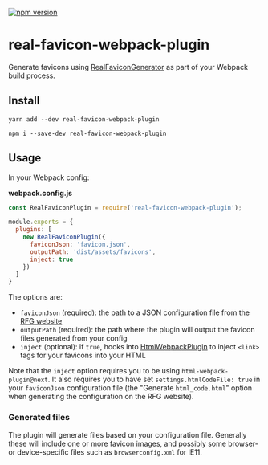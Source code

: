 [![npm version](https://badge.fury.io/js/real-favicon-webpack-plugin.svg)](https://badge.fury.io/js/real-favicon-webpack-plugin)

# real-favicon-webpack-plugin

Generate favicons using [RealFaviconGenerator](https://github.com/RealFaviconGenerator) as part of your Webpack build process.


## Install

```
yarn add --dev real-favicon-webpack-plugin
```

```
npm i --save-dev real-favicon-webpack-plugin
```


## Usage

In your Webpack config:

**webpack.config.js**

```js
const RealFaviconPlugin = require('real-favicon-webpack-plugin');

module.exports = {
  plugins: [
    new RealFaviconPlugin({
      faviconJson: 'favicon.json',
      outputPath: 'dist/assets/favicons',
      inject: true
    })
  ]
}
```

The options are:

* `faviconJson` (required): the path to a JSON configuration file from the [RFG website](https://realfavicongenerator.net)
* `outputPath` (required): the path where the plugin will output the favicon files generated from your config
* `inject` (optional): if `true`, hooks into [HtmlWebpackPlugin](https://github.com/jantimon/html-webpack-plugin) to inject `<link>` tags for your favicons into your HTML


Note that the `inject` option requires you to be using `html-webpack-plugin@next`. It also requires you to have set `settings.htmlCodeFile: true` in your `faviconJson` configuration file (the "Generate `html_code.html`" option when generating the configuration on the RFG website).


### Generated files

The plugin will generate files based on your configuration file. Generally these will include one or more favicon images, and possibly some browser- or device-specific files such as `browserconfig.xml` for IE11.
